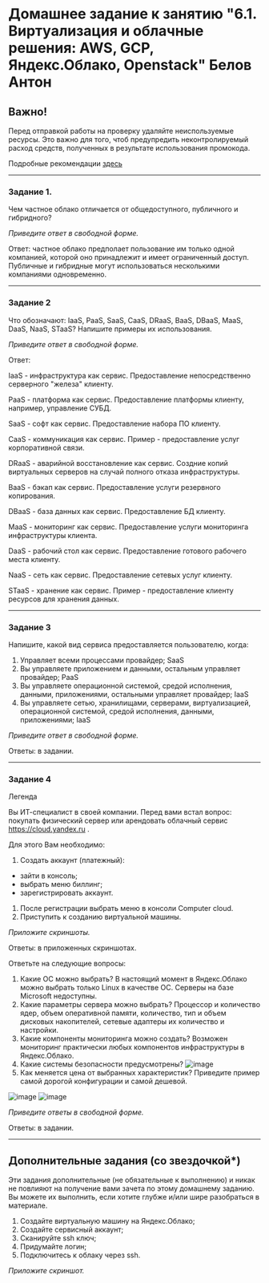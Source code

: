 # Домашнее задание к занятию "6.1. Виртуализация и облачные решения: AWS, GCP, Яндекс.Облако, Openstack" Белов Антон

## Важно!

Перед отправкой работы на проверку удаляйте неиспользуемые ресурсы.
Это важно для того, чтоб предупредить неконтролируемый расход средств, полученных в результате использования промокода.

Подробные рекомендации [здесь](https://github.com/netology-code/sdvps-homeworks/tree/main/recommend)

---

### Задание 1. 
 
Чем частное облако отличается от общедоступного, публичного и гибридного?
 
*Приведите ответ в свободной форме.*

Ответ: частное облако предполает пользование им только одной компанией, которой оно принадлежит и имеет ограниченный доступ. Публичные и гибридные могут использоваться несколькими компаниями одновременно.

---

### Задание 2 
 
Что обозначают: IaaS, PaaS, SaaS, CaaS, DRaaS, BaaS, DBaaS, MaaS, DaaS, NaaS, STaaS? 
Напишите примеры их использования.
 
*Приведите ответ в свободной форме.*

Ответ:

IaaS - инфраструктура как сервис. Предоставление непосредственно серверного "железа" клиенту.

PaaS - платформа как сервис. Предоставление платформы клиенту, например, управление СУБД.

SaaS - софт как сервис. Предоставление набора ПО клиенту.

CaaS - коммуникация как сервис. Пример - предоставление услуг корпоративной связи.

DRaaS - аварийной восстановление как сервис. Создние копий виртуальных серверов на случай полного отказа инфраструктуры.

BaaS - бэкап как сервис. Предоставление услуги резервного копирования.

DBaaS - база данных как сервис. Предоставление БД клиенту.

MaaS - мониторинг как сервис. Предоставление услуги мониторинга инфраструктуры клиента.

DaaS - рабочий стол как сервис. Предоставление готового рабочего места клиенту.

NaaS - сеть как сервис. Предоставление сетевых услуг клиенту.

STaaS - хранение как сервис. Пример - предоставление клиенту ресурсов для хранения данных.

---

### Задание 3 
 
Напишите, какой вид сервиса предоставляется пользователю, когда:
 
1. Управляет всеми процессами провайдер; SaaS
1. Вы управляете приложением и данными, остальным управляет провайдер; PaaS
1. Вы управляете операционной системой, средой исполнения, данными, приложениями, остальными управляет провайдер; IaaS
1. Вы управляете сетью, хранилищами, серверами, виртуализацией, операционной системой, средой исполнения, данными, приложениями; IaaS
 
*Приведите ответ в свободной форме.*

Ответы: в задании.

---
 
 ### Задание 4 
 
Легенда
 
Вы ИТ-специалист в своей компании. Перед вами встал вопрос: покупать физический сервер или арендовать облачный сервис https://cloud.yandex.ru .
 
Для этого Вам необходимо:
1. Создать аккаунт (платежный):
  - зайти в консоль;
  - выбрать меню биллинг; 
  - зарегистрировать аккаунт.
1. После регистрации выбрать меню в консоли Computer cloud. 
1. Приступить к созданию виртуальной машины. 
 
 *Приложите скриншоты.*
 
Ответы: в приложенных скриншотах.
 
Ответьте на следующие вопросы:
 
1. Какие ОС можно выбрать? В настоящий момент в Яндекс.Облако можно выбрать только Linux в качестве ОС. Серверы на базе Microsoft недоступны.
2. Какие параметры сервера можно выбрать? Процессор и количество ядер, объем оперативной памяти, количество, тип и объем дисковых накопителей, сетевые адаптеры их количество и настройки.
3. Какие компоненты мониторинга можно создать? Возможен мониторинг практически любых компонентов инфраструктуры в Яндекс.Облако.
4. Какие системы безопасности предусмотрены? ![image](https://user-images.githubusercontent.com/107868869/202900127-c607b3b9-a7c8-40dc-8536-07f9de2d2287.png)
5. Как меняется цена от выбранных характеристик? Приведите пример самой дорогой конфигурации и самой дешевой.

![image](https://user-images.githubusercontent.com/107868869/202900532-6119de27-3c6f-4205-a91d-9d79a9c5eb54.png)
![image](https://user-images.githubusercontent.com/107868869/202900395-4f333e01-4bfb-4a33-80d5-a3ff15e4c541.png)
 
*Приведите ответы в свободной форме.*

Ответы: в задании.

---

## Дополнительные задания (со звездочкой*)

Эти задания дополнительные (не обязательные к выполнению) и никак не повлияют на получение вами зачета по этому домашнему заданию. 
Вы можете их выполнить, если хотите глубже и/или шире разобраться в материале.
 
1. Создайте виртуальную машину на Яндекс.Облако;
1. Создайте сервисный аккаунт;
1. Сканируйте ssh ключ;
1. Придумайте логин;
1. Подключитесь к облаку через ssh. 
 
*Приложите скриншот.*  
